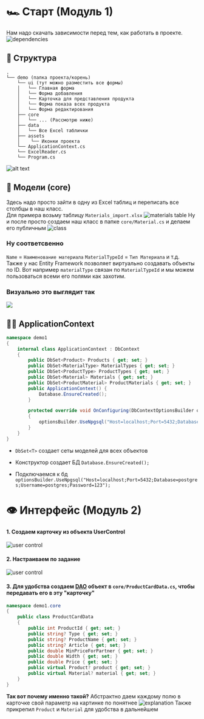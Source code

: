 # 🏎️ Старт (Модуль 1)
Нам надо скачать зависимости перед тем, как работать в проекте.
![dependencies](docs/1.png)
## 🔭 Структура
```
.
└── demo (папка проекта/корень)
    └── ui (тут можно разместить все формы)
    │   └── Главная форма
    │   └── Форма добавления
    │   └── Карточка для представления продукта
    │   └── Форма показа всех продукта
    │   └── Форма редактирования
    ├── core
    │   └── ... (Рассмотрю ниже)
    ├── data
    │   └── Все Excel таблички
    ├── assets
    │    └── Иконки проекта
    └── ApplicationContext.cs
    └── ExcelReader.cs
    └── Program.cs
```
![alt text](docs/2.png)
## 🦧 Модели (core)
Здесь надо просто зайти в одну из Excel таблиц и переписать все столбцы в наш класс.<br>
Для примера возьму таблицу `Materials_import.xlsx`
![materials table](docs/3.png)
Ну и после просто создаем наш класс в папке `core/Material.cs` и делаем его публичным
![class](docs/4.png)
### Ну соответсвенно
`Name` = `Наименование материала`
`MaterialTypeId` = `Тип Материала`
и т.д. <br>
Также у нас Entity Framework позволяет виртуально создавать объекты по ID. Вот например `materialType` связан по `MaterialTypeId` и мы можем пользоваться всеми его полями как захотим. 
### Визуально это выглядит так
![](docs/5.png)

## 😶‍🌫️ ApplicationContext
``` c#
namespace demo1
{
    internal class ApplicationContext : DbContext
    {
        public DbSet<Product> Products { get; set; }
        public DbSet<MaterialType> MaterialTypes { get; set; }
        public DbSet<ProductType> ProductTypes { get; set; }
        public DbSet<Material> Materials { get; set; }
        public DbSet<ProductMaterial> ProductMaterials { get; set; }
        public ApplicationContext() {
            Database.EnsureCreated();
        }

        protected override void OnConfiguring(DbContextOptionsBuilder optionsBuilder)
        {
            optionsBuilder.UseNpgsql("Host=localhost;Port=5432;Database=postgres;Username=postgres;Password=123");
        }
    }
}
```

- `DbSet<T>` создает сеты моделей для всех объектов 
- Конструктор создает БД `Database.EnsureCreated();`
            
- Подключаемся к бд `optionsBuilder.UseNpgsql("Host=localhost;Port=5432;Database=postgres;Username=postgres;Password=123");`

# 👁️ Интерфейс (Модуль 2)
#### 1. Создаем карточку из объекта UserControl
![user control](docs/6.png)
#### 2. Настраиваем по задание
![user control](docs/7.png)
#### 3. Для удобства создаем [DAO](https://ru.wikipedia.org/wiki/Data_Access_Object) объект в `core/ProductCardData.cs`, чтобы передавать его в эту "карточку"

``` c#
namespace demo1.core
{
    public class ProductCardData
    {
        public int ProductId { get; set; }
        public string? Type { get; set; }
        public string? ProductName { get; set; }
        public string? Article { get; set; }
        public double MinPriceForPartner { get; set; }
        public double Width { get; set; }
        public double Price { get; set; }
        public virtual Product? product { get; set; }
        public virtual Material? material { get; set; }
    }
}
```
<b>Так вот почему именно такой?</b> Абстрактно даем каждому полю в карточке свой параметр на картинке по понятнее
![explanation](docs/8.png)
Также прикрепил `Product` и `Material` для удобства в дальнейшем